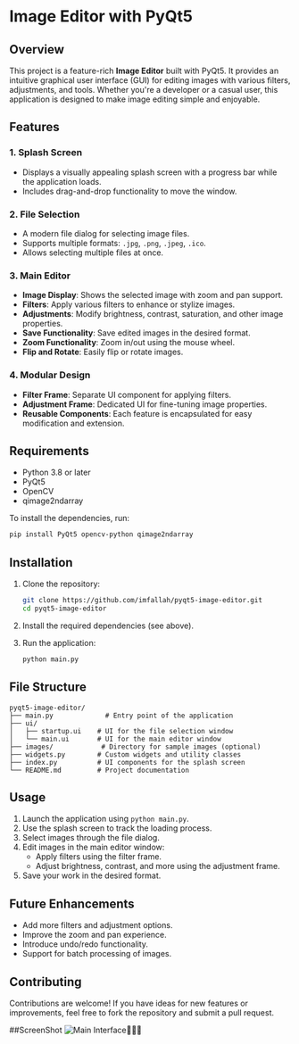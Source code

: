 # Image Editor with PyQt5

## Overview
This project is a feature-rich **Image Editor** built with PyQt5. It provides an intuitive graphical user interface (GUI) for editing images with various filters, adjustments, and tools. Whether you're a developer or a casual user, this application is designed to make image editing simple and enjoyable.

## Features

### 1. Splash Screen
- Displays a visually appealing splash screen with a progress bar while the application loads.
- Includes drag-and-drop functionality to move the window.

### 2. File Selection
- A modern file dialog for selecting image files.
- Supports multiple formats: `.jpg`, `.png`, `.jpeg`, `.ico`.
- Allows selecting multiple files at once.

### 3. Main Editor
- **Image Display**: Shows the selected image with zoom and pan support.
- **Filters**: Apply various filters to enhance or stylize images.
- **Adjustments**: Modify brightness, contrast, saturation, and other image properties.
- **Save Functionality**: Save edited images in the desired format.
- **Zoom Functionality**: Zoom in/out using the mouse wheel.
- **Flip and Rotate**: Easily flip or rotate images.

### 4. Modular Design
- **Filter Frame**: Separate UI component for applying filters.
- **Adjustment Frame**: Dedicated UI for fine-tuning image properties.
- **Reusable Components**: Each feature is encapsulated for easy modification and extension.

## Requirements

- Python 3.8 or later
- PyQt5
- OpenCV
- qimage2ndarray

To install the dependencies, run:
```bash
pip install PyQt5 opencv-python qimage2ndarray
```

## Installation
1. Clone the repository:
   ```bash
   git clone https://github.com/imfallah/pyqt5-image-editor.git
   cd pyqt5-image-editor
   ```

2. Install the required dependencies (see above).

3. Run the application:
   ```bash
   python main.py
   ```

## File Structure
```
pyqt5-image-editor/
├── main.py             # Entry point of the application
├── ui/
│   ├── startup.ui    # UI for the file selection window
│   └── main.ui       # UI for the main editor window
├── images/            # Directory for sample images (optional)
├── widgets.py        # Custom widgets and utility classes
├── index.py          # UI components for the splash screen
└── README.md         # Project documentation
```

## Usage

1. Launch the application using `python main.py`.
2. Use the splash screen to track the loading process.
3. Select images through the file dialog.
4. Edit images in the main editor window:
   - Apply filters using the filter frame.
   - Adjust brightness, contrast, and more using the adjustment frame.
5. Save your work in the desired format.

## Future Enhancements
- Add more filters and adjustment options.
- Improve the zoom and pan experience.
- Introduce undo/redo functionality.
- Support for batch processing of images.

## Contributing
Contributions are welcome! If you have ideas for new features or improvements, feel free to fork the repository and submit a pull request.

##ScreenShot
![Main Interface👨🏽‍💻](https://github.com/imfallah/Image-Editor-PyQt5/blob/main/public/imag-editor(1).png)


